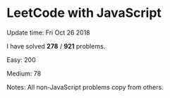 # LeetCode with JavaScript

Update time: Fri Oct 26 2018

I have solved **278** / **921** problems.

Easy: 200

Medium: 78

Notes: All non-JavaScript problems copy from others.
